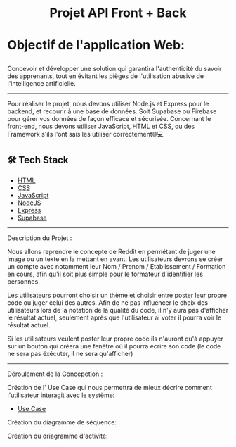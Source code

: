 
# <p align="center">Projet API Front + Back</p>
  

# <p align="left">Objectif de l'application Web: </p>
  
Concevoir et développer une solution qui garantira l'authenticité du savoir des apprenants, tout en évitant les pièges de l'utilisation abusive de l'intelligence artificielle. <br>
<hr>
Pour réaliser le projet, nous devons utiliser Node.js et Express pour le backend, et recourir à une base de données. Soit Supabase ou Firebase pour gérer vos données de façon efficace et sécurisée. Concernant le front-end, nous devons utiliser JavaScript, HTML et CSS, ou des Framework s'ils l'ont sais les utiliser correctement🌐💻

## 🛠️ Tech Stack
- [HTML](https://developer.mozilla.org/fr/docs/Web/HTML)
- [CSS](https://developer.mozilla.org/fr/docs/Web/CSS)
- [JavaScript](https://js.org/)
- [NodeJS](https://nodejs.org/)
- [Express](https://expressjs.com/)
- [Supabase](https://supabase.com/)
    
<hr>
<p> Description du Projet : </p>

Nous allons reprendre le concepte de Reddit en permétant de juger une image ou un texte en la mettant en avant. Les utilisateurs devrons se créer un compte avec notamment leur Nom / Prenom / Etablissement  / Formation en cours, afin qu'il soit plus simple pour le formateur d'identifier les personnes.

Les utilisateurs pourront choisir un thème et choisir entre poster leur propre code ou juger celui des autres.
Afin de ne pas influencer le choix des utilisateurs lors de la notation de la qualité du code, il n'y aura pas d'afficher le résultat actuel, seulement après que l'utilisateur ai voter il pourra voir le résultat actuel.

Si les utilisateurs veulent poster leur propre code ils n'auront qu'à appuyer sur un bouton qui créera une fenêtre où il pourra écrire son code (le code ne sera pas éxécuter, il ne sera qu'afficher) 
<hr>
<p> Déroulement de la Concepetion :</p>
Création de l' Use Case qui nous permettra de mieux décrire comment l'utilisateur interagit avec le système:

- [Use Case](https://iparnet.fr/un-cas-dutilisation-ou-use-case-a-quoi-ca-sert/) <br>

Création du diagramme de séquence:

Création du driagramme d'activité:
        


        
